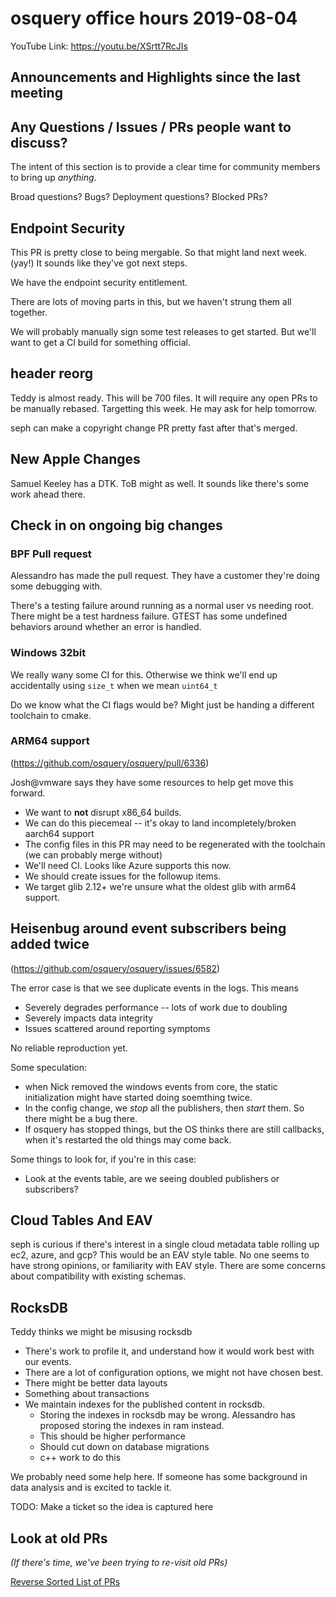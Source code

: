 # osquery office hours 2019-08-04

YouTube Link: https://youtu.be/XSrtt7RcJIs

## Announcements and Highlights since the last meeting

## Any Questions / Issues / PRs people want to discuss?

The intent of this section is to provide a clear time for community
members to bring up _anything_.

Broad questions? Bugs? Deployment questions? Blocked PRs?

## Endpoint Security

This PR is pretty close to being mergable. So that might land next
week. (yay!) It sounds like they've got next steps.

We have the endpoint security entitlement.

There are lots of moving parts in this, but we haven't strung them all
together.

We will probably manually sign some test releases to get started. But
we'll want to get a CI build for something official.

## header reorg

Teddy is almost ready. This will be 700 files. It will require any
open PRs to be manually rebased. Targetting this week. He may ask for
help tomorrow.

seph can make a copyright change PR pretty fast after that's merged.

## New Apple Changes

Samuel Keeley has a DTK. ToB might as well. It sounds like there's
some work ahead there.

## Check in on ongoing big changes

### BPF Pull request

Alessandro has made the pull request. They have a customer they're
doing some debugging with.

There's a testing failure around running as a normal user vs needing
root. There might be a test hardness failure. GTEST has some undefined
behaviors around whether an error is handled.

### Windows 32bit

We really wany some CI for this. Otherwise we think we'll end up
accidentally using `size_t` when we mean `uint64_t`

Do we know what the CI flags would be? Might just be handing a
different toolchain to cmake.

### ARM64 support

(https://github.com/osquery/osquery/pull/6336)

Josh@vmware says they have some resources to help get move this
forward.

* We want to **not** disrupt x86_64 builds.
* We can do this piecemeal -- it's okay to land incompletely/broken aarch64 support
* The config files in this PR may need to be regenerated with the
  toolchain (we can probably merge without)
* We'll need CI. Looks like Azure supports this now.
* We should create issues for the followup items.
* We target glib 2.12+ we're unsure what the oldest glib with arm64 support.

## Heisenbug around event subscribers being added twice

(https://github.com/osquery/osquery/issues/6582)

The error case is that we see duplicate events in the logs. This means
- Severely degrades performance -- lots of work due to doubling
- Severely impacts data integrity
- Issues scattered around reporting symptoms

No reliable reproduction yet.

Some speculation:
* when Nick removed the windows events from core, the static
  initialization might have started doing soemthing twice.
* In the config change, we _stop_ all the publishers, then _start_
  them. So there might be a bug there.
* If osquery has stopped things, but the OS thinks there are still
  callbacks, when it's restarted the old things may come back.

Some things to look for, if you're in this case:
* Look at the events table, are we seeing doubled publishers or
  subscribers?


## Cloud Tables And EAV

seph is curious if there's interest in a single cloud metadata table
rolling up ec2, azure, and gcp? This would be an EAV style table. No
one seems to have strong opinions, or familiarity with EAV
style. There are some concerns about compatibility with existing
schemas.

## RocksDB

Teddy thinks we might be misusing rocksdb
* There's work to profile it, and understand how it would work best with our events.
* There are a lot of configuration options, we might not have chosen best.
* There might be better data layouts
* Something about transactions
* We maintain indexes for the published content in rocksdb.
  - Storing the indexes in rocksdb may be wrong. Alessandro has
    proposed storing the indexes in ram instead.
  - This should be higher performance
  - Should cut down on database migrations
  - c++ work to do this

We probably need some help here. If someone has some background in
data analysis and is excited to tackle it.

TODO: Make a ticket so the idea is captured here

## Look at old PRs

_(If there's time, we've been trying to re-visit old PRs)_

[Reverse Sorted List of PRs](https://github.com/osquery/osquery/pulls?q=is%3Apr+is%3Aopen+sort%3Acreated-asc)

